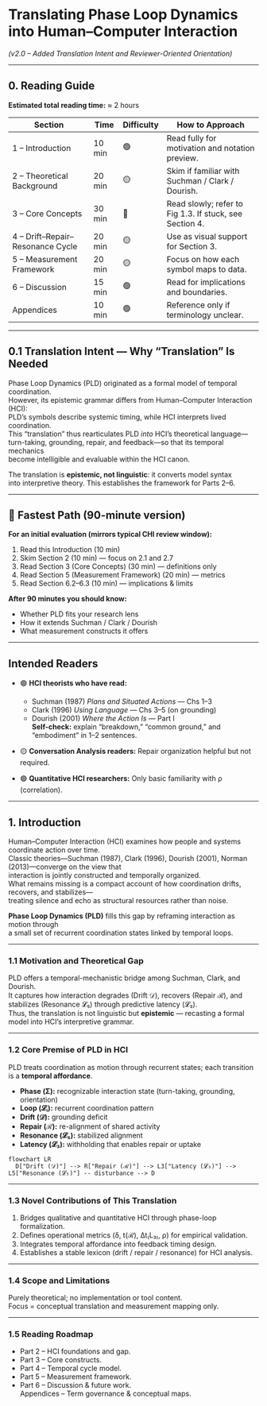 # Translating Phase Loop Dynamics into Human–Computer Interaction  
*(v2.0 – Added Translation Intent and Reviewer-Oriented Orientation)*  

---

## 0. Reading Guide  

**Estimated total reading time:** ≈ 2 hours  

| Section | Time | Difficulty | **How to Approach** |
|----------|------|-------------|---------------------|
| 1 – Introduction | 10 min | 🟢 | Read fully for motivation and notation preview. |
| 2 – Theoretical Background | 20 min | 🟡 | Skim if familiar with Suchman / Clark / Dourish. |
| 3 – Core Concepts | 30 min | 🔴 | Read slowly; refer to Fig 1.3. If stuck, see Section 4. |
| 4 – Drift–Repair–Resonance Cycle | 20 min | 🟡 | Use as visual support for Section 3. |
| 5 – Measurement Framework | 20 min | 🟡 | Focus on how each symbol maps to data. |
| 6 – Discussion | 15 min | 🟢 | Read for implications and boundaries. |
| Appendices | 10 min | 🟢 | Reference only if terminology unclear. |

---

## 0.1 Translation Intent — Why “Translation” Is Needed  

Phase Loop Dynamics (PLD) originated as a formal model of temporal coordination.  
However, its epistemic grammar differs from Human–Computer Interaction (HCI):  
PLD’s symbols describe systemic timing, while HCI interprets lived coordination.  
This “translation” thus rearticulates PLD *into* HCI’s theoretical language—  
turn-taking, grounding, repair, and feedback—so that its temporal mechanics  
become intelligible and evaluable within the HCI canon.  

The translation is **epistemic, not linguistic**: it converts model syntax  
into interpretive theory. This establishes the framework for Parts 2–6.  

---

## 🚀 Fastest Path (90-minute version)

**For an initial evaluation (mirrors typical CHI review window):**

1. Read this Introduction (10 min)  
2. Skim Section 2 (10 min) — focus on 2.1 and 2.7  
3. Read Section 3 (Core Concepts) (30 min) — definitions only  
4. Read Section 5 (Measurement Framework) (20 min) — metrics  
5. Read Section 6.2–6.3 (10 min) — implications & limits  

**After 90 minutes you should know:**  
- Whether PLD fits your research lens  
- How it extends Suchman / Clark / Dourish  
- What measurement constructs it offers  

---

## Intended Readers  

- 🟢 **HCI theorists who have read:**  
  - Suchman (1987) *Plans and Situated Actions* — Chs 1–3  
  - Clark (1996) *Using Language* — Chs 3–5 (on grounding)  
  - Dourish (2001) *Where the Action Is* — Part I  
  **Self-check:** explain “breakdown,” “common ground,” and “embodiment” in 1–2 sentences.  

- 🟡 **Conversation Analysis readers:** Repair organization helpful but not required.  
- 🟢 **Quantitative HCI researchers:** Only basic familiarity with ρ (correlation).  

---

## 1. Introduction  

Human–Computer Interaction (HCI) examines how people and systems coordinate action over time.  
Classic theories—Suchman (1987), Clark (1996), Dourish (2001), Norman (2013)—converge on the view that  
interaction is jointly constructed and temporally organized.  
What remains missing is a compact account of how coordination drifts, recovers, and stabilizes—  
treating silence and echo as structural resources rather than noise.  

**Phase Loop Dynamics (PLD)** fills this gap by reframing interaction as motion through  
a small set of recurrent coordination states linked by temporal loops.  

---

### 1.1 Motivation and Theoretical Gap  

PLD offers a temporal-mechanistic bridge among Suchman, Clark, and Dourish.  
It captures how interaction degrades (Drift 𝒟), recovers (Repair ℛ), and stabilizes (Resonance 𝓛₅) through predictive latency (𝓛₃).  
Thus, the translation is not linguistic but **epistemic** — recasting a formal model into HCI’s interpretive grammar.  

---

### 1.2 Core Premise of PLD in HCI  

PLD treats coordination as motion through recurrent states; each transition is a **temporal affordance**.  

- **Phase (Σ):** recognizable interaction state (turn-taking, grounding, orientation)  
- **Loop (𝓛ᵢ):** recurrent coordination pattern  
- **Drift (𝒟):** grounding deficit  
- **Repair (ℛ):** re-alignment of shared activity  
- **Resonance (𝓛₅):** stabilized alignment  
- **Latency (𝓛₃):** withholding that enables repair or uptake  

```mermaid
flowchart LR
  D["Drift (𝒟)"] --> R["Repair (ℛ)"] --> L3["Latency (𝓛₃)"] --> L5["Resonance (𝓛₅)"] -- disturbance --> D
```

---

### 1.3 Novel Contributions of This Translation  

1. Bridges qualitative and quantitative HCI through phase-loop formalization.  
2. Defines operational metrics (δ, t(ℛ), Δt₍L₃₎, ρ) for empirical validation.  
3. Integrates temporal affordance into feedback timing design.  
4. Establishes a stable lexicon (drift / repair / resonance) for HCI analysis.  

---

### 1.4 Scope and Limitations  

Purely theoretical; no implementation or tool content.  
Focus = conceptual translation and measurement mapping only.  

---

### 1.5 Reading Roadmap  

- Part 2 – HCI foundations and gap.  
- Part 3 – Core constructs.  
- Part 4 – Temporal cycle model.  
- Part 5 – Measurement framework.  
- Part 6 – Discussion & future work.  
Appendices – Term governance & conceptual maps.  
